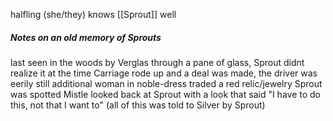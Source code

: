 halfling (she/they)
knows [[Sprout]] well


##### Notes on an old memory of Sprouts
last seen in the woods by Verglas through a pane of glass, Sprout didnt realize it at the time
Carriage rode up and a deal was made, the driver was eerily still
additional woman in noble-dress
traded a red relic/jewelry
Sprout was spotted
Mistle looked back at Sprout with a look that said "I have to do this, not that I want to"
(all of this was told to Silver by Sprout)